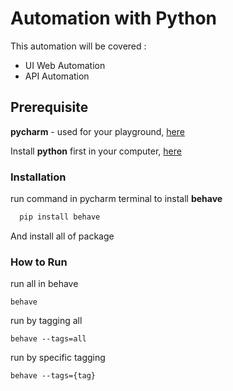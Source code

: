 
# Automation with Python

This automation will be covered :
- UI Web Automation
- API Automation

## Prerequisite

**pycharm** - used for your playground, [here](https://www.jetbrains.com/pycharm/download/?section=mac)

Install **python** first in your computer, [here](https://www.python.org/) 



### Installation


run command in pycharm terminal to install **behave**
```bash
  pip install behave
```

And install all of package 
    
### How to Run

run all in behave

```
behave
```

run by tagging all
```
behave --tags=all
```


run by specific tagging
```
behave --tags={tag}
```